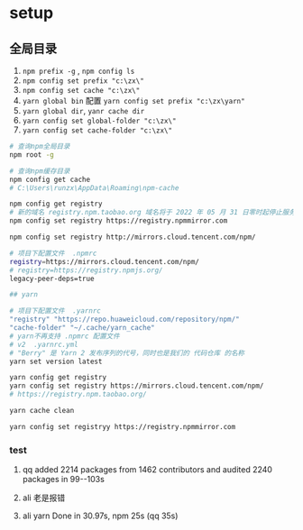 # setup

## 全局目录

1. `npm prefix -g` ,   `npm config ls`
2. `npm config set prefix "c:\zx\"`
3. `npm config set cache "c:\zx\"`
4. `yarn global bin` 配置 `yarn config set prefix "c:\zx\yarn"`
5. `yarn global dir`, `yanr cache dir`
6. `yarn config set global-folder "c:\zx\"`
7. `yarn config set cache-folder "c:\zx\"`

```sh
# 查询npm全局目录
npm root -g

# 查询npm缓存目录
npm config get cache
# C:\Users\runzx\AppData\Roaming\npm-cache

npm config get registry
# 新的域名 registry.npm.taobao.org 域名将于 2022 年 05 月 31 日零时起停止服务。
npm config set registry https://registry.npmmirror.com

npm config set registry http://mirrors.cloud.tencent.com/npm/

# 项目下配置文件  .npmrc
registry=https://mirrors.cloud.tencent.com/npm/
# registry=https://registry.npmjs.org/
legacy-peer-deps=true

## yarn

# 项目下配置文件  .yarnrc
"registry" "https://repo.huaweicloud.com/repository/npm/"
"cache-folder" "~/.cache/yarn_cache"
# yarn不再支持 .npmrc 配置文件
# v2  .yarnrc.yml
# "Berry" 是 Yarn 2 发布序列的代号，同时也是我们的 代码仓库 的名称
yarn set version latest

yarn config get registry
yarn config set registry https://mirrors.cloud.tencent.com/npm/
# https://registry.npm.taobao.org/

yarn cache clean

yarn config set registryy https://registry.npmmirror.com
```

### test

1. qq added 2214 packages from 1462 contributors and audited 2240 packages in 99--103s
2. ali 老是报错

3. ali yarn Done in 30.97s, npm 25s (qq 35s)
